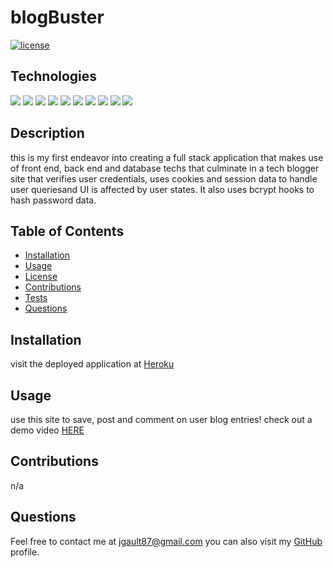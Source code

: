 # blogBuster
  
  [![license](https://img.shields.io/badge/License-MIT-green.svg)](https://opensource.org/licenses/MIT)

 
  
  ## Technologies
  ![](https://img.shields.io/badge/HTML5-brightgreen.svg)
![](https://img.shields.io/badge/CSS-brightgreen.svg)
![](https://img.shields.io/badge/javaScript-brightgreen.svg)
![](https://img.shields.io/badge/MySQL-brightgreen.svg)
![](https://img.shields.io/badge/Node.js-brightgreen.svg)
![](https://img.shields.io/badge/Bootstrap-brightgreen.svg)
![](https://img.shields.io/badge/Express.js-brightgreen.svg)
![](https://img.shields.io/badge/Handlebars-brightgreen.svg)
![](https://img.shields.io/badge/Sequelize-brightgreen.svg)
![](https://img.shields.io/badge/Bcrypt-brightgreen.svg)

  ## Description 
  this is my first endeavor into creating a full stack application that makes use of front end, back end and database techs that culminate in a tech blogger site that verifies user credentials, uses cookies and session data to handle user queriesand UI is affected by user states. It also uses bcrypt hooks to hash password data.
  

  ## Table of Contents
  * [Installation](#installation)
  * [Usage](#usage)
  * [License](#license)
  * [Contributions](#contributions)
  * [Tests](#tests)
  * [Questions](#questions)
  
  ## Installation 
  visit the deployed application at [Heroku](https://mighty-savannah-09972.herokuapp.com/)

  ## Usage 
  use this site to save, post and comment on user blog entries!
  check out a demo video [HERE](https://drive.google.com/file/d/1f2DmZSLEjdgslCZ6ksaR0l_8SYhpgL_0/view) 

  ## Contributions
  n/a


  ## Questions 
  
  Feel free to contact me at jgault87@gmail.com 
  you can also visit my [GitHub](https://github.com/jgault87) profile.
  



